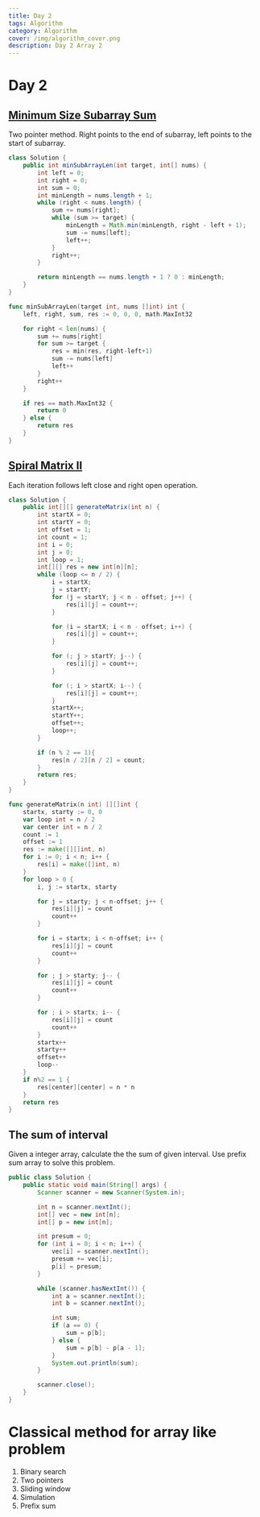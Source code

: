 ```yaml
---
title: Day 2
tags: Algorithm
category: Algorithm
cover: /img/algorithm_cover.png
description: Day 2 Array 2
---
```


# Day 2

## [Minimum Size Subarray Sum](https://leetcode.com/problems/minimum-size-subarray-sum/description/)

Two pointer method. Right points to the end of subarray, left points to the start of subarray.

```java
class Solution {
    public int minSubArrayLen(int target, int[] nums) {
        int left = 0;
        int right = 0;
        int sum = 0;
        int minLength = nums.length + 1;
        while (right < nums.length) {
            sum += nums[right];
            while (sum >= target) {
                minLength = Math.min(minLength, right - left + 1);
                sum -= nums[left];
                left++;
            }
            right++;
        }

        return minLength == nums.length + 1 ? 0 : minLength;
    }
}
```

```go
func minSubArrayLen(target int, nums []int) int {
	left, right, sum, res := 0, 0, 0, math.MaxInt32

	for right < len(nums) {
		sum += nums[right]
		for sum >= target {
			res = min(res, right-left+1)
			sum -= nums[left]
			left++
		}
		right++
	}

	if res == math.MaxInt32 {
		return 0
	} else {
		return res
	}
}
```

## [Spiral Matrix II](https://leetcode.com/problems/spiral-matrix-ii/description/)

Each iteration follows left close and right open operation.

```java
class Solution {
    public int[][] generateMatrix(int n) {
        int startX = 0;
        int startY = 0;
        int offset = 1;
        int count = 1;
        int i = 0;
        int j = 0;
        int loop = 1;
        int[][] res = new int[n][n];
        while (loop <= n / 2) {
            i = startX;
            j = startY;
            for (j = startY; j < n - offset; j++) {
                res[i][j] = count++;
            }

            for (i = startX; i < n - offset; i++) {
                res[i][j] = count++;
            }

            for (; j > startY; j--) {
                res[i][j] = count++;
            }

            for (; i > startX; i--) {
                res[i][j] = count++;
            }
            startX++;
            startY++;
            offset++;
            loop++;
        }

        if (n % 2 == 1){
            res[n / 2][n / 2] = count;
        }
        return res;
    }
}
```

```go
func generateMatrix(n int) [][]int {
	startx, starty := 0, 0
	var loop int = n / 2
	var center int = n / 2
	count := 1
	offset := 1
	res := make([][]int, n)
	for i := 0; i < n; i++ {
		res[i] = make([]int, n)
	}
	for loop > 0 {
		i, j := startx, starty

		for j = starty; j < n-offset; j++ {
			res[i][j] = count
			count++
		}

		for i = startx; i < n-offset; i++ {
			res[i][j] = count
			count++
		}

		for ; j > starty; j-- {
			res[i][j] = count
			count++
		}

		for ; i > startx; i-- {
			res[i][j] = count
			count++
		}
		startx++
		starty++
		offset++
		loop--
	}
	if n%2 == 1 {
		res[center][center] = n * n
	}
	return res
}
```

## The sum of interval

Given a integer array, calculate the the sum of given interval.
Use prefix sum array to solve this problem.

```java
public class Solution {
    public static void main(String[] args) {
        Scanner scanner = new Scanner(System.in);

        int n = scanner.nextInt();
        int[] vec = new int[n];
        int[] p = new int[n];

        int presum = 0;
        for (int i = 0; i < n; i++) {
            vec[i] = scanner.nextInt();
            presum += vec[i];
            p[i] = presum;
        }

        while (scanner.hasNextInt()) {
            int a = scanner.nextInt();
            int b = scanner.nextInt();

            int sum;
            if (a == 0) {
                sum = p[b];
            } else {
                sum = p[b] - p[a - 1];
            }
            System.out.println(sum);
        }

        scanner.close();
    }
}
```

# Classical method for array like problem

1. Binary search
2. Two pointers
3. Sliding window
4. Simulation
5. Prefix sum
